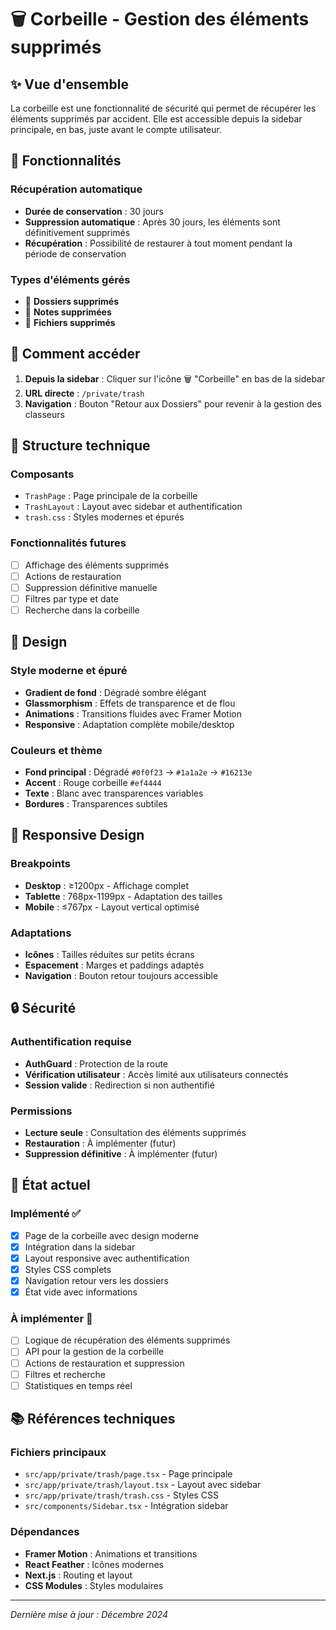 # 🗑️ **Corbeille - Gestion des éléments supprimés**

## ✨ **Vue d'ensemble**

La corbeille est une fonctionnalité de sécurité qui permet de récupérer les éléments supprimés par accident. Elle est accessible depuis la sidebar principale, en bas, juste avant le compte utilisateur.

## 🎯 **Fonctionnalités**

### **Récupération automatique**
- **Durée de conservation** : 30 jours
- **Suppression automatique** : Après 30 jours, les éléments sont définitivement supprimés
- **Récupération** : Possibilité de restaurer à tout moment pendant la période de conservation

### **Types d'éléments gérés**
- 📁 **Dossiers supprimés**
- 📄 **Notes supprimées**
- 📎 **Fichiers supprimés**

## 🚀 **Comment accéder**

1. **Depuis la sidebar** : Cliquer sur l'icône 🗑️ "Corbeille" en bas de la sidebar
2. **URL directe** : `/private/trash`
3. **Navigation** : Bouton "Retour aux Dossiers" pour revenir à la gestion des classeurs

## 🔧 **Structure technique**

### **Composants**
- `TrashPage` : Page principale de la corbeille
- `TrashLayout` : Layout avec sidebar et authentification
- `trash.css` : Styles modernes et épurés

### **Fonctionnalités futures**
- [ ] Affichage des éléments supprimés
- [ ] Actions de restauration
- [ ] Suppression définitive manuelle
- [ ] Filtres par type et date
- [ ] Recherche dans la corbeille

## 🎨 **Design**

### **Style moderne et épuré**
- **Gradient de fond** : Dégradé sombre élégant
- **Glassmorphism** : Effets de transparence et de flou
- **Animations** : Transitions fluides avec Framer Motion
- **Responsive** : Adaptation complète mobile/desktop

### **Couleurs et thème**
- **Fond principal** : Dégradé `#0f0f23` → `#1a1a2e` → `#16213e`
- **Accent** : Rouge corbeille `#ef4444`
- **Texte** : Blanc avec transparences variables
- **Bordures** : Transparences subtiles

## 📱 **Responsive Design**

### **Breakpoints**
- **Desktop** : ≥1200px - Affichage complet
- **Tablette** : 768px-1199px - Adaptation des tailles
- **Mobile** : ≤767px - Layout vertical optimisé

### **Adaptations**
- **Icônes** : Tailles réduites sur petits écrans
- **Espacement** : Marges et paddings adaptés
- **Navigation** : Bouton retour toujours accessible

## 🔒 **Sécurité**

### **Authentification requise**
- **AuthGuard** : Protection de la route
- **Vérification utilisateur** : Accès limité aux utilisateurs connectés
- **Session valide** : Redirection si non authentifié

### **Permissions**
- **Lecture seule** : Consultation des éléments supprimés
- **Restauration** : À implémenter (futur)
- **Suppression définitive** : À implémenter (futur)

## 🚧 **État actuel**

### **Implémenté** ✅
- [x] Page de la corbeille avec design moderne
- [x] Intégration dans la sidebar
- [x] Layout responsive avec authentification
- [x] Styles CSS complets
- [x] Navigation retour vers les dossiers
- [x] État vide avec informations

### **À implémenter** 🔄
- [ ] Logique de récupération des éléments supprimés
- [ ] API pour la gestion de la corbeille
- [ ] Actions de restauration et suppression
- [ ] Filtres et recherche
- [ ] Statistiques en temps réel

## 📚 **Références techniques**

### **Fichiers principaux**
- `src/app/private/trash/page.tsx` - Page principale
- `src/app/private/trash/layout.tsx` - Layout avec sidebar
- `src/app/private/trash/trash.css` - Styles CSS
- `src/components/Sidebar.tsx` - Intégration sidebar

### **Dépendances**
- **Framer Motion** : Animations et transitions
- **React Feather** : Icônes modernes
- **Next.js** : Routing et layout
- **CSS Modules** : Styles modulaires

---

*Dernière mise à jour : Décembre 2024* 